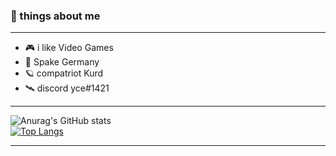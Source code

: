 ### 🌠 things about me
- -------------------
- 🎮 i like Video Games
- 🚀 Spake Germany
- 🪐 compatriot Kurd
- 🛰️ discord yce#1421

- -------------------

![Anurag's GitHub stats](https://github-readme-stats.vercel.app/api?username=y069&show_icons=true&theme=radical)
<br>
[![Top Langs](https://github-readme-stats.vercel.app/api/top-langs/?username=y069&layout=compact&theme=radical)](https://github.com/anuraghazra/github-readme-stats)

- -------------------
